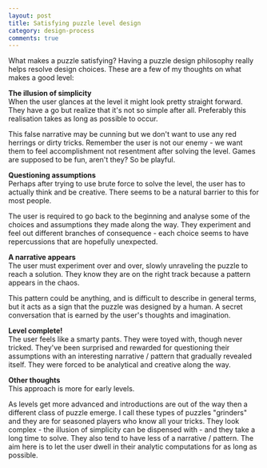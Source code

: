 ```yaml
---
layout: post
title: Satisfying puzzle level design
category: design-process
comments: true
---
```


What makes a puzzle satisfying? Having a puzzle design philosophy really helps resolve design choices.
These are a few of my thoughts on what makes a good level:

**The illusion of simplicity**  
When the user glances at the level it might look pretty straight forward. They have a go but realize that it's not so simple after all. Preferably this realisation takes as long as possible 
to occur. 
 
This false narrative may be cunning but we don't want to use any red herrings or
dirty tricks. Remember the user is not our enemy - we want them to feel accomplishment not
resentment after solving the level. Games are supposed to be fun, aren't they? So be playful.

**Questioning assumptions**  
Perhaps after trying to use brute force to solve the level, the user has to actually think and be creative. 
There seems to be a natural barrier to this for most people.

The user is required to go back to the beginning and analyse some of the choices and 
assumptions they made along the way. They experiment and feel out different branches of consequence - each choice
seems to have repercussions that are hopefully unexpected.

**A narrative appears**  
The user must experiment over and over, slowly unraveling the puzzle to reach a solution. 
They know they are on the right track because a pattern appears in the chaos. 

This pattern could be anything, and is difficult to describe in general terms, but it acts 
as a sign that the puzzle was designed by a human. A secret conversation that is earned by the user's thoughts and imagination.

**Level complete!**  
The user feels like a smarty pants. They were toyed with, though never tricked. They've been surprised and 
rewarded for questioning their assumptions with an interesting narrative / pattern that gradually revealed itself.
They were forced to be analytical and creative along the way.  

**Other thoughts**  
This approach is more for early levels.

As levels get more advanced and introductions are out of the way then a different class of puzzle emerge. I call these types of puzzles "grinders" and 
they are for seasoned players who know all your tricks. They look complex - the illusion of simplicity can be dispensed with - and they take a 
long time to solve. They also tend to have less of a narrative / pattern. The aim here is to let the user dwell in their analytic computations for as long as possible.

